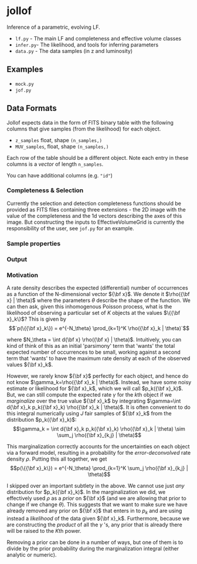 # jollof

Inference of a parametric, evolving LF.

* `lf.py` - The main LF and completeness and effective volume classes
* `infer.py`- The likelihood, and tools for inferring parameters
* `data.py` - The data samples (in z and luminosity)

## Examples

 * `mock.py`
 * `jof.py`


## Data Formats

Jollof expects data in the form of FITS binary table with the following columns
that give samples (from the likelihood) for each object.

* `z_samples` float, shape `(n_samples,)`
* `MUV_samples`, float, shape `(n_samples,)`

Each row of the table should be a different object.  Note each entry in these
columns is a *vector* of length `n_samples`.

You can have additional columns (e.g. `"id"`)

### Completeness & Selection

Currently the selection and detection completeness functions should be provided
as FITS files containing three extensions - the 2D image with the value of the
completeness and the 1d vectors describing the axes of this image.  But
constructing the inputs to EffectiveVolumeGrid is currently the responsibility
of the user, see `jof.py` for an example.


### Sample properties


### Output


### Motivation

A rate density describes the expected (differential) number of occurrences as a
function of the N-dimensional vector ${\bf x}$.  We denote it $\rho({\bf x} | \theta)$
where the parameters $\theta$ describe the shape of the function.  We
can then ask, given this inhomogenous Poisson process, what is the likelihood of
observing a particular set of $K$ objects at the values $`\{{\bf x}_k\}`$?  This is
given by
$$`p(\{{\bf x}_k\}) = e^{-N_\theta} \prod_{k=1}^K \rho({\bf x}_k | \theta)`$$

where $N_\theta = \int d{\bf x} \rho({\bf x} | \theta)$.
Intuitively, you can kind of think of this as an initial 'parsimony' term that
'wants' the total expected number of occurrences to be small, working against a
second term that 'wants' to have the maximum rate density at each of the
observed values ${\bf x}_k$.

However, we rarely know ${\bf x}$ perfectly for each object, and hence do not
know $\gamma_k=\rho({\bf x}_k | \theta)$.  Instead, we have some noisy estimate
or likelihood for ${\bf x}_k$, which we will call $p_k({\bf x}_k)$. But, we can
still compute the expected rate $\gamma$ for the $k$th object if we
*marginalize* over the true value ${\bf x}_k$ by integrating
$\gamma=\int d{\bf x}_k p_k({\bf x}_k) \rho({\bf x}_k | \theta)$.
It is often convenient to do this integral numerically using $J$ fair samples of
${\bf x}_k$ from the distribution $p_k({\bf x}_k)$:
$$\gamma_k = \int d{\bf x}_k p_k({\bf x}_k) \rho({\bf x}_k | \theta) \sim \sum_j \rho({\bf x}_{k,j} | \theta)$$

This marginalization correctly accounts for the uncertainties on each object via
a forward model, resulting in a probability for the *error-deconvolved* rate
density $\rho$. Putting this all together, we get
$$p(\{{\bf x}_k\}) = e^{-N_\theta}  \prod_{k=1}^K \sum_j \rho({\bf x}_{k,j} | \theta)$$


I skipped over an important subtlety in the above.  We cannot use just *any*
distribution for $p_k({\bf x}_k)$. In the marginalization we did, we effectively
used $\rho$ as a *prior* on ${\bf x}$ (and we are allowing that prior to change
if we change $\theta$).  This suggests that we want to make sure we have already
removed any prior on ${\bf x}$ that enters in to $p_k$ and are using instead a
*likelihood* of the data given ${\bf x}_k$.  Furthermore, because we are
constructing the *product* of all the $\gamma$ 's, any prior that is already there
will be raised to the $K$th power.

Removing a prior can be done in a number of ways, but one of them is to divide by the prior probability during the marginalization integral (either analytic or numeric).